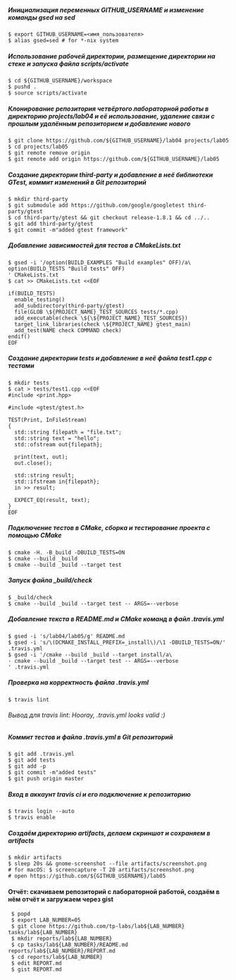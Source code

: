 ##### Инициализация переменных GITHUB_USERNAME и изменение команды gsed на sed
```
$ export GITHUB_USERNAME=<имя_пользователя>
$ alias gsed=sed # for *-nix system
```
##### Использование рабочей директории, размещение директории на стеке и запуска файла scripts/activate
```
$ cd ${GITHUB_USERNAME}/workspace
$ pushd .
$ source scripts/activate
```
##### Клонирование репозитория четвёртого лабораторной работы в директорию projects/lab04 и её использование, удаление связи с прошлым удалённым репозиторием и добавление нового
```
$ git clone https://github.com/${GITHUB_USERNAME}/lab04 projects/lab05
$ cd projects/lab05
$ git remote remove origin
$ git remote add origin https://github.com/${GITHUB_USERNAME}/lab05
```
##### Создание директории third-party и добавление в неё библиотеки GTest, коммит изменений в Git репозиторий
```
$ mkdir third-party
$ git submodule add https://github.com/google/googletest third-party/gtest
$ cd third-party/gtest && git checkout release-1.8.1 && cd ../..
$ git add third-party/gtest
$ git commit -m"added gtest framework"
```
##### Добавление зависимостей для тестов в CMakeLists.txt
```
$ gsed -i '/option(BUILD_EXAMPLES "Build examples" OFF)/a\
option(BUILD_TESTS "Build tests" OFF)
' CMakeLists.txt
$ cat >> CMakeLists.txt <<EOF

if(BUILD_TESTS)
  enable_testing()
  add_subdirectory(third-party/gtest)
  file(GLOB \${PROJECT_NAME}_TEST_SOURCES tests/*.cpp)
  add_executable(check \${\${PROJECT_NAME}_TEST_SOURCES})
  target_link_libraries(check \${PROJECT_NAME} gtest_main)
  add_test(NAME check COMMAND check)
endif()
EOF
```
##### Создание директории tests и добавление в неё файла test1.cpp с тестами
```
$ mkdir tests
$ cat > tests/test1.cpp <<EOF
#include <print.hpp>

#include <gtest/gtest.h>

TEST(Print, InFileStream)
{
  std::string filepath = "file.txt";
  std::string text = "hello";
  std::ofstream out{filepath};

  print(text, out);
  out.close();

  std::string result;
  std::ifstream in{filepath};
  in >> result;

  EXPECT_EQ(result, text);
}
EOF
```
##### Подключение тестов в CMake, сборка и тестирование проекта с помощью CMake
```
$ cmake -H. -B_build -DBUILD_TESTS=ON
$ cmake --build _build
$ cmake --build _build --target test
```
##### Запуск файла _build/check
```
$ _build/check
$ cmake --build _build --target test -- ARGS=--verbose
```
##### Добавление текста в README.md и CMake команд в файл .travis.yml
```
$ gsed -i 's/lab04/lab05/g' README.md
$ gsed -i 's/\(DCMAKE_INSTALL_PREFIX=_install\)/\1 -DBUILD_TESTS=ON/' .travis.yml
$ gsed -i '/cmake --build _build --target install/a\
- cmake --build _build --target test -- ARGS=--verbose
' .travis.yml
```
##### Проверка на корректность файла .travis.yml
```
$ travis lint
```
###### Вывод для travis lint: Hooray, .travis.yml looks valid :)
##### Коммит тестов и файла .travis.yml в Git репозиторий
```
$ git add .travis.yml
$ git add tests
$ git add -p
$ git commit -m"added tests"
$ git push origin master
```
##### Вход в аккаунт travis ci и его подключение к репозиторию
```
$ travis login --auto
$ travis enable
```
##### Создаём директорию artifacts, делаем скриншот и сохраняем в artifacts
```
$ mkdir artifacts
$ sleep 20s && gnome-screenshot --file artifacts/screenshot.png
# for macOS: $ screencapture -T 20 artifacts/screenshot.png
# open https://github.com/${GITHUB_USERNAME}/lab05
```
#### Отчёт: скачиваем репозиторий с лабораторной работой, создаём в нём отчёт и загружаем через gist
```
 $ popd
 $ export LAB_NUMBER=05
 $ git clone https://github.com/tp-labs/lab${LAB_NUMBER} tasks/lab${LAB_NUMBER}
 $ mkdir reports/lab${LAB_NUMBER}
 $ cp tasks/lab${LAB_NUMBER}/README.md reports/lab${LAB_NUMBER}/REPORT.md
 $ cd reports/lab${LAB_NUMBER}
 $ edit REPORT.md
 $ gist REPORT.md
```
